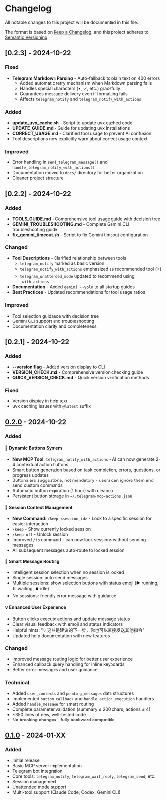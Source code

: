 # Changelog

All notable changes to this project will be documented in this file.

The format is based on [Keep a Changelog](https://keepachangelog.com/en/1.0.0/),
and this project adheres to [Semantic Versioning](https://semver.org/spec/v2.0.0.html).

## [0.2.3] - 2024-10-22

### Fixed
- **Telegram Markdown Parsing** - Auto-fallback to plain text on 400 errors
  - Added automatic retry mechanism when Markdown parsing fails
  - Handles special characters (•, ✓, etc.) gracefully
  - Guarantees message delivery even if formatting fails
  - Affects `telegram_notify` and `telegram_notify_with_actions`

### Added
- **update_uvx_cache.sh** - Script to update uvx cached code
- **UPDATE_GUIDE.md** - Guide for updating uvx installations
- **CORRECT_USAGE.md** - Clarified tool usage to prevent AI confusion
- Tool descriptions now explicitly warn about correct usage context

### Improved
- Error handling in `send_telegram_message()` and `handle_telegram_notify_with_actions()`
- Documentation moved to `docs/` directory for better organization
- Cleaner project structure

## [0.2.2] - 2024-10-22

### Added
- **TOOLS_GUIDE.md** - Comprehensive tool usage guide with decision tree
- **GEMINI_TROUBLESHOOTING.md** - Complete Gemini CLI troubleshooting guide
- **fix_gemini_timeout.sh** - Script to fix Gemini timeout configuration

### Changed
- **Tool Descriptions** - Clarified relationship between tools
  - `telegram_notify` marked as basic version
  - `telegram_notify_with_actions` emphasized as recommended tool (⭐)
  - `telegram_unattended_mode` updated to recommend using `_with_actions`
- **Documentation** - Added `gemini --yolo` to all startup guides
- **Best Practices** - Updated recommendations for tool usage ratios

### Improved
- Tool selection guidance with decision tree
- Gemini CLI support and troubleshooting
- Documentation clarity and completeness

## [0.2.1] - 2024-10-22

### Added
- **--version flag** - Added version display to CLI
- **VERSION_CHECK.md** - Comprehensive version checking guide
- **QUICK_VERSION_CHECK.md** - Quick version verification methods

### Fixed
- Version display in help text
- uvx caching issues with `@latest` suffix

## [0.2.0] - 2024-10-22

### Added

#### 🎯 Dynamic Buttons System
- **New MCP Tool**: `telegram_notify_with_actions` - AI can now generate 2-4 contextual action buttons
- Smart button generation based on task completion, errors, questions, or progress updates
- Buttons are suggestions, not mandatory - users can ignore them and send custom commands
- Automatic button expiration (1 hour) with cleanup
- Persistent button storage in `~/.telegram-mcp-actions.json`

#### 📌 Session Context Management
- **New Command**: `/keep <session_id>` - Lock to a specific session for easier interaction
- `/keep` - Show currently locked session
- `/keep off` - Unlock session
- Improved `/to` command - can now lock sessions without sending messages
- All subsequent messages auto-route to locked session

#### 🎯 Smart Message Routing
- Intelligent session selection when no session is locked
- Single session: auto-send messages
- Multiple sessions: show selection buttons with status emoji (▶️ running, ⏸️ waiting, ⏹️ idle)
- No sessions: friendly error message with guidance

#### 💡 Enhanced User Experience
- Button clicks execute actions and update message status
- Clear visual feedback with emoji and status indicators
- Helpful hints: "💡 这些是建议的下一步，你也可以直接发送其他指令"
- Updated help documentation with new features

### Changed
- Improved message routing logic for better user experience
- Enhanced callback query handling for inline keyboards
- Better error messages and user guidance

### Technical
- Added `user_contexts` and `pending_messages` data structures
- Implemented `button_callback` and `handle_action_execution` handlers
- Added `handle_message` for smart routing
- Complete parameter validation (summary ≤ 200 chars, actions ≤ 4)
- ~350 lines of new, well-tested code
- No breaking changes - fully backward compatible

## [0.1.0] - 2024-01-XX

### Added
- Initial release
- Basic MCP server implementation
- Telegram bot integration
- Core tools: `telegram_notify`, `telegram_wait_reply`, `telegram_send`, etc.
- Session management
- Unattended mode support
- Multi-tool support (Claude Code, Codex, Gemini CLI)

[0.2.0]: https://github.com/batianVolyc/telegram-mcp-server/compare/v0.1.0...v0.2.0
[0.1.0]: https://github.com/batianVolyc/telegram-mcp-server/releases/tag/v0.1.0
